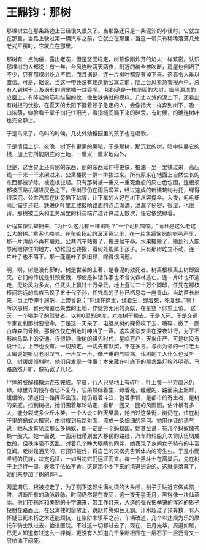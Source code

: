 <link href="../../../css/style.css" rel="stylesheet" type="text/css" />

# 王鼎钧：那树

<div class="p">

那棵树立在那条路边上已经很久很久了。当那路还只是一条泥泞的小径时，它就立在那里，当路上驶过第一辆汽车之前，它就立在那里，当这一带只有稀稀落落几处老式平房时，它就立在那里。

那树有一点佝偻，露出老态，但是坚固稳定，树顶像刚炸开的焰火一样繁密。认识那棵树的人都说：有一年，台风连吹两天两夜，附近的树全被吹断，房屋也倒坍了不少，只有那棵树屹立不摇，而且据说，连一片树叶都没有掉下来。这真令人难以置信。可是，据说，当这一带还没有建造新公寓之前，陆上台风紧急警报声中，总有人到树干上漩涡形的洞里插一炷香呢。
那的确是一株坚固的大树，霉黑潮湿的皮层上，有隆起的筋和纵裂的纹，像生铁铸就的模样。几丈以外的泥土下，还看出有树根的伏脉。在夏天的太阳下挺着颈子急走的人，会像猎犬一样奔到树下，吸一口浓荫，仰脸看千掌千指托住阳光，看指缝间漏下来的碎汞。有时候，的确连树叶也完全静止。

于是鸟来了，鸟叫的时候，几丈外幼稚园里的孩子也在唱歌。

于是情侣止步，夜晚，树下有更黑的黑暗，于是那树，那沉默的树，暗中伸展它的根，加上它所能阴庇的土地，一厘米一厘米地向外。

但是，这世界上还有别的东西，别的东西延伸得更快，柏油一里一里铺过来，高压线一千米一千米架过来，公寓楼房一排一排挨过来。所有原来在地面上自然生长的东西都被铲除，被连根拔起。只有那树被一重又一重死鱼般的灰白色包围，连根须都被压路机碾进灰色之下，但树顶仍在雨后滴翠，经过速成的新建筑物衬托，绿得很深沉。公共汽车在树旁插下站牌，让下车的人好在树下从容撑伞。入夜，毛毛细雨比猫步还轻，跌进树叶里汇成敲响路面的点点滴滴，泄漏了秘密，很湿，也很诗。那树被工头和工务局里的科员端详过计算过无数次，任它依然绿着。

计程车像饥蝗拥来。“为什么这儿有一棵树呢？”一个司机喃喃。“而且是这么老这么大的树。”乘客也喃喃。在车轮扬起的滚滚黄尘里，在一片焦躁恼怒的喇叭声里，那一片清荫不再有用处。公共汽车站搬了，搬进候车亭。水果摊搬了，搬到行人能悠闲地停住的地方。幼稚园也要搬，看何处能属于孩子。只有那树屹立不动，连一片叶子也不落下。那一蓬蓬叶子照旧绿，绿得很问题。

啊，啊，树是没有脚的。树是世袭的土著，是春泥的效死者。树离根根离土树即毁灭。它们的传统是引颈受戮，即使是神话作家也不曾说森林逃亡。连一片叶也不逃走，无论风力多大。任凭头上飘过十万朵云，地上叠过二十万个脚印，任凭在那枝桠间跳远的鸟族已换了五十代子孙，任凭鸟的子孙已栖息每一座青山。当幼苗长出来，当上帝伸手施洗，上帝曾说：“你绿在这里，绿着生，绿着死，死复绿。”啊！所以那树，冒死掩覆已失去的土地，作徒劳无用的贡献，在星空下仰望上帝。
这天，一个喝醉了的驾驶者，以100里的速度，对准树干撞去。于是人死。于是交通专家宣判那树要偿命。于是这一天来了，电锯从树的踝骨咬下去，嚼碎，撒了一圈白森森的骨粉。那树仅仅在倒地时呻吟了一声。这次屠杀安排在深夜进行，为了不影响马路上的交通。夜很静，像树的祖先时代，星临万户，天象庄严，可是树没有说什么，上帝也没有。一切预定，一切先有默契，不在多言。与树为邻的一位老太太偏说她听见老树叹气，一声又一声，像严重的气喘病。伐树的工人什么也没听见，树缓缓倾斜时，他们只发现一件事：本来藏在叶底下的那盏路灯格外明亮，马路豁然开旷，像拓宽了几尺。

尸体的肢解和搬运连夜完成。早晨，行人只见地上有碎叶，叶上每一平方厘米仍绿。绿世界的残存者已不复存，它果然绿着生，绿着死，缓缓的，路面染上旭辉，缓缓的，清道妇一路挥帚出现。她仍戴着斗笠，包着手臂，是都市的寄生者，是树的亲戚。扫到树根，她们围着年轮站定，看那一圈又一圈的风雨图，估计根有多大，能分裂成多少斤木柴。一个人说：昨天早晨，她扫过这条街，树仍在，住在树干里的蚂蚁大搬家，由树根到马路对面，流成一条细细的黑河。她用作证的语气说，她从没有见过那么多蚂蚁，那一定是一个蚂蚁国。她甚至说，有几个蚂蚁像苍蝇一般大。她一面说，一面用扫帚划出大移民的路线，汽车的轮胎几次将队伍切成数段，但秩序毫不紊乱。对着几个睁大眼睛的同伴，她表现了乡间女子特有的丰富见闻。老树是通灵的，它预知被伐，将自己的灾祸先告诉体内的寄生虫。于是小而坚韧的民族，决定远征，一如当初它们远征而来。每一个黑斗士在离巢后，先在树干上绕行一周，表示了依依不舍。这是那个乡下来的清道妇说的。这就是落幕了，她们来参加了树的葬礼。

两星期后，根被挖走了，为了割下这颗生满虬须的大头颅，刽子手贴近它做成陷阱，切断所有的动脉静脉，时间仍然是在夜间，这一夜无星无月，黑得像一块仙草冰。他们带利斧和美制的十字镐来，带工作灯来，人造的强光把举镐的挥斧的影子投射在路面上，在公寓楼的窗帘上，跳跃奔腾如巨无霸。汗水超过了预算数，有人怀疑已死未朽之木还能顽抗，在陷阱未填平之前，车辆改道，几个以违规为乐的摩托车骑士跌进去，抬进医院。不过这一切都过去了，现在，日月光华，周道如砥，已无人知道有过这么一棵树，更没有人知道几千条断根压在一层石子一层沥青又一层柏油下闷死。